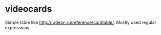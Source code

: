 # videocards
Simple table like http://radeon.ru/reference/cardtable/. Mostly used regular expressions.
